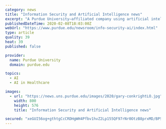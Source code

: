 ```yaml
---
category: news
title: "Information Security and Artificial Intelligence news"
excerpt: "A Purdue University–affiliated company using artificial intelligence to improve health care delivery has received a $500,000 investment from Purdue Research Foundation’s Foundry Investment Fund to help it advance medical technology. Purdue announces plans to build new data science building Purdue University will build a new $40 million ..."
publishedDateTime: 2020-02-08T18:03:00Z
webUrl: "https://www.purdue.edu/newsroom/info-security-ai/index.html"
type: article
quality: 39
heat: 39
published: false

provider:
  name: Purdue University
  domain: purdue.edu

topics:
  - AI
  - AI in Healthcare

images:
  - url: "https://news.uns.purdue.edu/images/2020/gary-conkrightLO.jpg"
    width: 800
    height: 576
    title: "Information Security and Artificial Intelligence news"

secured: "xeGUI56og+gthtgCcCRDHgWH4Pfbv1hvZ2Lp155QF97rNr0OtzB8prxMD/BPSzs96p5+cucEOxHRWp/B+nX1Sqtc82hlX7mzu4e7uTsct7vGCH63Gm7Kj6RJrOjM952g1UsBd/P3psE6f6/QHDe1U7SiASAM2JaEaCQwTf/kSnG27b6sW/BtT6FBe7EhrFw3zK0qTZ3wBjCMLF4TMzeqOWBuvDmC438OmWhYHjmY3+5/DPKWevK4VdLUMAcL6z9PkRbT/0J5T83/60dqKBreOytUTLx8P/2PePwAIhlKSvHxf5576p3T7rasS8zsKsNy;1mcorXywcI2cx/MmM0E4xQ=="
---
```


